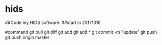 # hids
##Code my HIDS software.
##start in 20171015


#command
git pull
git diff
git add <filename>
git add *
git commit -m "update"
git push
git push origin master

